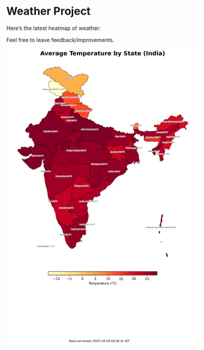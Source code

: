 # Weather Project

Here’s the latest heatmap of weather:

Feel free to leave feedback/improvements.

![India Heatmap](docs/assets/india_heatmap.png?v=FB7D21)
